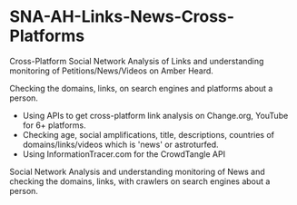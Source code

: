 # SNA-AH-Links-News-Cross-Platforms
Cross-Platform Social Network Analysis of Links and understanding monitoring of Petitions/News/Videos on Amber Heard.

Checking the domains, links, on search engines and platforms about a person. 
- Using APIs to get cross-platform link analysis on Change.org, YouTube for 6+ platforms. 
- Checking age, social amplifications, title, descriptions, countries of domains/links/videos which is 'news' or astroturfed.
- Using InformationTracer.com for the CrowdTangle API

Social Network Analysis and understanding monitoring of News and checking the domains, links, with crawlers on search engines about a person. 

